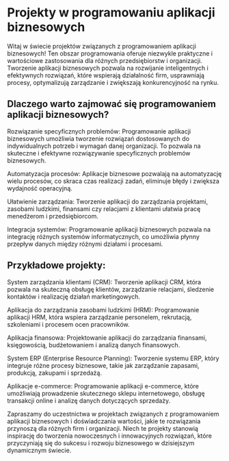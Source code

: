 # Projekty w programowaniu aplikacji biznesowych
Witaj w świecie projektów związanych z programowaniem aplikacji biznesowych! Ten obszar programowania oferuje niezwykle praktyczne i wartościowe zastosowania dla różnych przedsiębiorstw i organizacji. Tworzenie aplikacji biznesowych pozwala na rozwijanie inteligentnych i efektywnych rozwiązań, które wspierają działalność firm, usprawniają procesy, optymalizują zarządzanie i zwiększają konkurencyjność na rynku.

## Dlaczego warto zajmować się programowaniem aplikacji biznesowych?
Rozwiązanie specyficznych problemów: Programowanie aplikacji biznesowych umożliwia tworzenie rozwiązań dostosowanych do indywidualnych potrzeb i wymagań danej organizacji. To pozwala na skuteczne i efektywne rozwiązywanie specyficznych problemów biznesowych.

Automatyzacja procesów: Aplikacje biznesowe pozwalają na automatyzację wielu procesów, co skraca czas realizacji zadań, eliminuje błędy i zwiększa wydajność operacyjną.

Ułatwienie zarządzania: Tworzenie aplikacji do zarządzania projektami, zasobami ludzkimi, finansami czy relacjami z klientami ułatwia pracę menedżerom i przedsiębiorcom.

Integracja systemów: Programowanie aplikacji biznesowych pozwala na integrację różnych systemów informatycznych, co umożliwia płynny przepływ danych między różnymi działami i procesami.

## Przykładowe projekty:
System zarządzania klientami (CRM): Tworzenie aplikacji CRM, która pozwala na skuteczną obsługę klientów, zarządzanie relacjami, śledzenie kontaktów i realizację działań marketingowych.

Aplikacja do zarządzania zasobami ludzkimi (HRM): Programowanie aplikacji HRM, która wspiera zarządzanie personelem, rekrutacją, szkoleniami i procesem ocen pracowników.

Aplikacja finansowa: Projektowanie aplikacji do zarządzania finansami, księgowością, budżetowaniem i analizą danych finansowych.

System ERP (Enterprise Resource Planning): Tworzenie systemu ERP, który integruje różne procesy biznesowe, takie jak zarządzanie zapasami, produkcją, zakupami i sprzedażą.

Aplikacje e-commerce: Programowanie aplikacji e-commerce, które umożliwiają prowadzenie skutecznego sklepu internetowego, obsługę transakcji online i analizę danych dotyczących sprzedaży.

Zapraszamy do uczestnictwa w projektach związanych z programowaniem aplikacji biznesowych i doświadczania wartości, jakie te rozwiązania przynoszą dla różnych firm i organizacji. Niech te projekty stanowią inspirację do tworzenia nowoczesnych i innowacyjnych rozwiązań, które przyczyniają się do sukcesu i rozwoju biznesowego w dzisiejszym dynamicznym świecie.

